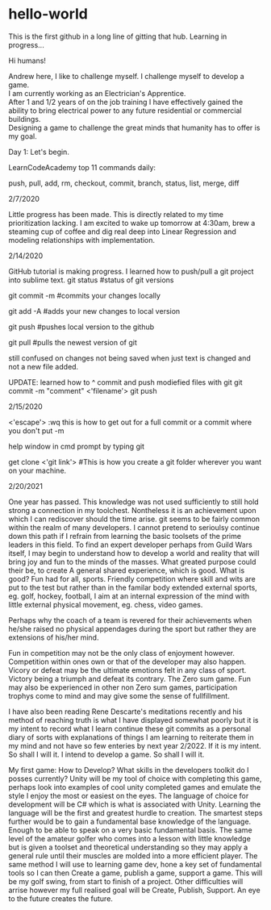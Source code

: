 # hello-world
This is the first github in a long line of gitting that hub.  Learning in progress...


Hi humans!

Andrew here, I like to challenge myself.  I challenge myself to develop a game.  
I am currently working as an Electrician's Apprentice.  
After 1 and 1/2 years of on the job training I have effectively gained the ability to bring electrical power to any future residential or commercial buildings.  
Designing a game to challenge the great minds that humanity has to offer is my goal. 

Day 1:
Let's begin. 


LearnCodeAcademy top 11 commands daily:

push, pull, add, rm, checkout, commit, branch, status, list, merge, diff


2/7/2020

Little progress has been made.  This is directly related to my time prioritization lacking. I am excited to wake up tomorrow at 4:30am, brew a steaming cup of coffee and dig real deep into Linear Regression and modeling relationships with implementation. 

2/14/2020

GitHub tutorial is making progress.  I learned how to push/pull a git project into sublime text. 
git status 			#status of git versions

git commit -m 		#commits your changes locally

git add -A			#adds your new changes to local version

git push			#pushes local version to the github

git pull			#pulls the newest version of git


still confused on changes not being saved when just text is changed and not a new file added.  

UPDATE: learned how to ^ commit and push modiefied files with git
git commit -m "comment" <'filename'> 
git push

2/15/2020

<'escape'> :wq     this is how to get out for a full commit
or a commit where you don't put -m

help window in cmd prompt by typing git

get clone <'git link'> 	#This is how you create a git folder wherever you want on your machine.

2/20/2021

One year has passed. This knowledge was not used sufficiently to still hold strong a connection in my toolchest.  Nontheless it is an achievement upon which I can rediscover should the time arise.  git seems to be fairly common within the realm of many developers.  I cannot pretend to serioulsy continue down this path if I refrain from learning the basic toolsets of the prime leaders in this field.  To find an expert developer perhaps from Guild Wars itself, I may begin to understand how to develop a world and reality that will bring joy and fun to the minds of the masses.  What greated purpose could their be, to create A general shared experience, which is good.  What is good? Fun had for all, sports. Friendly competition where skill and wits are put to the test but rather than in the familar body extended external sports, eg. golf, hockey, football, I aim at an internal expression of the mind with little external physical movement, eg. chess, video games. 

Perhaps why the coach of a team is revered for their achievements when he/she raised no physical appendages during the sport but rather they are extensions of his/her mind.  

Fun in competition may not be the only class of enjoyment however.  Competition within ones own or that of the developer may also happen. Vicory or defeat may be the ultimate emotions felt in any class of sport.  Victory being a triumph and defeat its contrary. The Zero sum game. Fun may also be experienced in other non Zero sum games, participation trophys come to mind and may give some the sense of fullfillment. 

I have also been reading Rene Descarte's meditations recently and his method of reaching truth is what I have displayed somewhat poorly but it is my intent to record what I learn continue these git commits as a personal diary of sorts with explanations of things I am learning to reiterate them in my mind and not have so few enteries by next year 2/2022.  If it is my intent. So shall I will it. I intend to develop a game. So shall I will it. 

My first game:  How to Develop? What skills in the developers toolkit do I posses currently? Unity will be my tool of choice with completing this game, perhaps look into examples of cool unity completed games and emulate the style I enjoy the most or easiest on the eyes. The language of choice for development will be C# which is what is associated with Unity.  Learning the language will be the first and greatest hurdle to creation.  The smartest steps further would be to gain a fundamental base knowledge of the language.  Enough to be able to speak on a very basic fundamental basis. The same level of the amateur golfer who comes into a lesson with little knowledge but is given a toolset and theoretical understanding so they may apply a general rule until their muscles are molded into a more efficient player.  The same method I will use to learning game dev, hone a key set of fundamental tools so I can then Create a game, publish a game, support a game.  This will be my golf swing, from start to finish of a project.  Other difficulties will arrise however my full realised goal will be Create, Publish, Support.  An eye to the future creates the future. 


